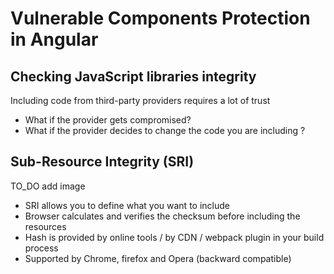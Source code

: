 # Vulnerable Components Protection in Angular

## Checking JavaScript libraries integrity

Including code from third-party providers requires a lot of trust
- What if the provider gets compromised?
- What if the provider decides to change the code you are including ?

## Sub-Resource Integrity (SRI)

TO_DO add image

- SRI allows you to define what you want to include
- Browser calculates and verifies the checksum before including the resources
- Hash is provided by online tools / by CDN / webpack plugin in your build process
- Supported by Chrome, firefox and Opera (backward compatible)

